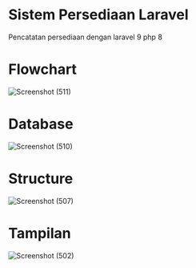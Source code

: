 # Sistem Persediaan Laravel
Pencatatan persediaan dengan laravel 9 php 8
# Flowchart
![Screenshot (511)](https://github.com/MFakhrisaputra/Sistem-Persediaan-Laravel/assets/152719642/4e78ed60-0e2d-4724-81b4-17ca032f4e1b)

# Database
![Screenshot (510)](https://github.com/MFakhrisaputra/Sistem-Persediaan-Laravel/assets/152719642/e29e3336-5c52-400a-9c00-71d5475961d3)


# Structure
![Screenshot (507)](https://github.com/MFakhrisaputra/Sistem-Persediaan-Laravel/assets/152719642/cfcea592-ad05-4d2e-92c0-2026225539e8)

# Tampilan
![Screenshot (502)](https://github.com/MFakhrisaputra/Sistem-Persediaan-Laravel/assets/152719642/49779e24-66c9-4bca-ad77-1578f1e72346)
